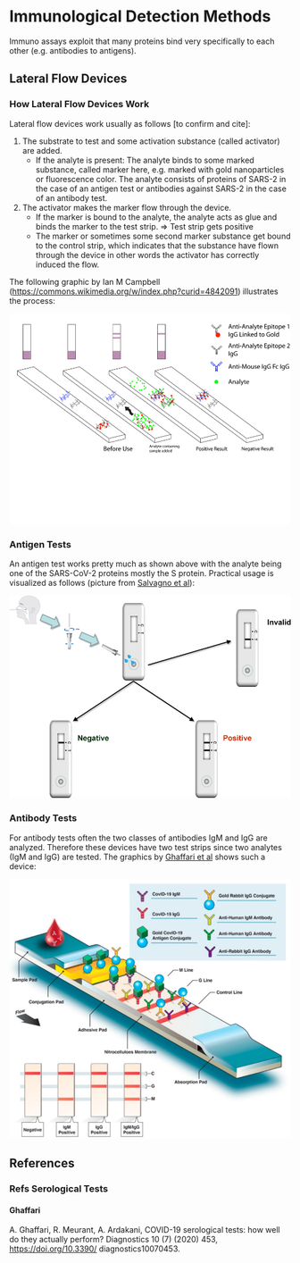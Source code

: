 # Immunological Detection Methods
Immuno assays exploit that many proteins bind very specifically to each other (e.g. antibodies to antigens). 


## Lateral Flow Devices

### How Lateral Flow Devices Work
Lateral flow devices work usually as follows [to confirm and cite]:
1. The substrate to test and some activation substance (called activator) are added.
    * If the analyte is present: The analyte binds to some marked substance, called marker here, e.g. marked with gold nanoparticles or fluorescence color. The analyte consists of proteins of SARS-2 in the case of an antigen test or antibodies against SARS-2 in the case of an antibody test.
2. The activator makes the marker flow through the device.
    * If the marker is bound to the analyte, the analyte acts as glue and binds the marker to the test strip. => Test strip gets positive
    * The marker or sometimes some second marker substance get bound to the control strip, which indicates that the substance have flown through the device in other words the activator has correctly induced the flow.

The following graphic by Ian M Campbell (https://commons.wikimedia.org/w/index.php?curid=4842091) illustrates the process:

![Lateral Flow Device](Images/campell_lateral_flow_device.png)

### Antigen Tests
An antigen test works pretty much as shown above with the analyte being one of the SARS-CoV-2 proteins mostly the S protein. Practical usage is visualized as follows (picture from [Salvagno et al](./diagnosis_and_viral_load.md#salvagno)):

![Antigen test usage](Images/images%20diagnosis/salvagno_f1.jpg)

### Antibody Tests
For antibody tests often the two classes of antibodies IgM and IgG are analyzed. Therefore these devices have two test strips since two analytes (IgM and IgG) are tested. The graphics by [Ghaffari et al](#ghaffari) shows such a device:

![Lateral Flow for Covid AB Test](Images/ghaffari_sero_test.png)




## References
### Refs Serological Tests

#### Ghaffari
A. Ghaffari, R. Meurant, A. Ardakani, COVID-19 serological tests: how well do they actually perform? Diagnostics 10 (7) (2020) 453, https://doi.org/10.3390/ diagnostics10070453.

